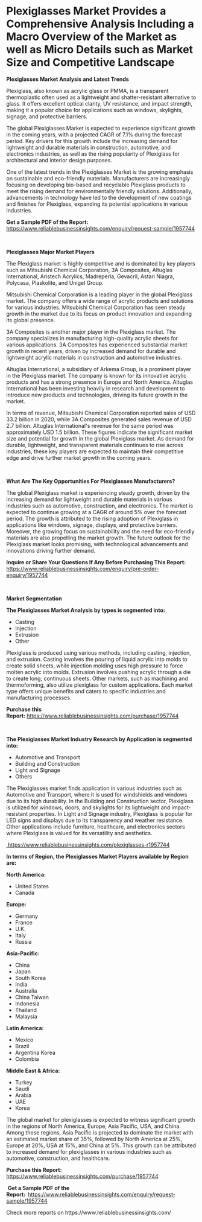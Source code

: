 <p><h1>Plexiglasses Market Provides a Comprehensive Analysis Including a Macro Overview of the Market as well as Micro Details such as Market Size and Competitive Landscape</h1></p><p><strong>Plexiglasses Market Analysis and Latest Trends</strong></p>
<p><p>Plexiglass, also known as acrylic glass or PMMA, is a transparent thermoplastic often used as a lightweight and shatter-resistant alternative to glass. It offers excellent optical clarity, UV resistance, and impact strength, making it a popular choice for applications such as windows, skylights, signage, and protective barriers.</p><p>The global Plexiglasses Market is expected to experience significant growth in the coming years, with a projected CAGR of 7.1% during the forecast period. Key drivers for this growth include the increasing demand for lightweight and durable materials in construction, automotive, and electronics industries, as well as the rising popularity of Plexiglass for architectural and interior design purposes.</p><p>One of the latest trends in the Plexiglasses Market is the growing emphasis on sustainable and eco-friendly materials. Manufacturers are increasingly focusing on developing bio-based and recyclable Plexiglass products to meet the rising demand for environmentally friendly solutions. Additionally, advancements in technology have led to the development of new coatings and finishes for Plexiglass, expanding its potential applications in various industries.</p></p>
<p><strong>Get a Sample PDF of the Report:&nbsp;</strong> <a href="https://www.reliablebusinessinsights.com/enquiry/request-sample/1957744">https://www.reliablebusinessinsights.com/enquiry/request-sample/1957744</a></p>
<p>&nbsp;</p>
<p><strong>Plexiglasses Major Market Players</strong></p>
<p><p>The Plexiglass market is highly competitive and is dominated by key players such as Mitsubishi Chemical Corporation, 3A Composites, Altuglas International, Aristech Acrylics, Madreperla, Gevacril, Astari Niagra, Polycasa, Plaskolite, and Unigel Group.</p><p>Mitsubishi Chemical Corporation is a leading player in the global Plexiglass market. The company offers a wide range of acrylic products and solutions for various industries. Mitsubishi Chemical Corporation has seen steady growth in the market due to its focus on product innovation and expanding its global presence.</p><p>3A Composites is another major player in the Plexiglass market. The company specializes in manufacturing high-quality acrylic sheets for various applications. 3A Composites has experienced substantial market growth in recent years, driven by increased demand for durable and lightweight acrylic materials in construction and automotive industries.</p><p>Altuglas International, a subsidiary of Arkema Group, is a prominent player in the Plexiglass market. The company is known for its innovative acrylic products and has a strong presence in Europe and North America. Altuglas International has been investing heavily in research and development to introduce new products and technologies, driving its future growth in the market.</p><p>In terms of revenue, Mitsubishi Chemical Corporation reported sales of USD 33.2 billion in 2020, while 3A Composites generated sales revenue of USD 2.7 billion. Altuglas International's revenue for the same period was approximately USD 1.5 billion. These figures indicate the significant market size and potential for growth in the global Plexiglass market. As demand for durable, lightweight, and transparent materials continues to rise across industries, these key players are expected to maintain their competitive edge and drive further market growth in the coming years.</p></p>
<p>&nbsp;</p>
<p><strong>What Are The Key Opportunities For Plexiglasses Manufacturers?</strong></p>
<p><p>The global Plexiglass market is experiencing steady growth, driven by the increasing demand for lightweight and durable materials in various industries such as automotive, construction, and electronics. The market is expected to continue growing at a CAGR of around 5% over the forecast period. The growth is attributed to the rising adoption of Plexiglass in applications like windows, signage, displays, and protective barriers. Moreover, the growing focus on sustainability and the need for eco-friendly materials are also propelling the market growth. The future outlook for the Plexiglass market looks promising, with technological advancements and innovations driving further demand.</p></p>
<p><strong>Inquire or Share Your Questions If Any Before Purchasing This Report:</strong> <a href="https://www.reliablebusinessinsights.com/enquiry/pre-order-enquiry/1957744">https://www.reliablebusinessinsights.com/enquiry/pre-order-enquiry/1957744</a></p>
<p>&nbsp;</p>
<p><strong>Market Segmentation</strong></p>
<p><strong>The Plexiglasses Market Analysis by types is segmented into:</strong></p>
<p><ul><li>Casting</li><li>Injection</li><li>Extrusion</li><li>Other</li></ul></p>
<p><p>Plexiglass is produced using various methods, including casting, injection, and extrusion. Casting involves the pouring of liquid acrylic into molds to create solid sheets, while injection molding uses high pressure to force molten acrylic into molds. Extrusion involves pushing acrylic through a die to create long, continuous sheets. Other markets, such as machining and thermoforming, also utilize plexiglass for custom applications. Each market type offers unique benefits and caters to specific industries and manufacturing processes.</p></p>
<p><strong>Purchase this Report:&nbsp;</strong><a href="https://www.reliablebusinessinsights.com/purchase/1957744">https://www.reliablebusinessinsights.com/purchase/1957744</a></p>
<p>&nbsp;</p>
<p><strong>The Plexiglasses Market Industry Research by Application is segmented into:</strong></p>
<p><ul><li>Automotive and Transport</li><li>Building and Construction</li><li>Light and Signage</li><li>Others</li></ul></p>
<p><p>The Plexiglasses market finds application in various industries such as Automotive and Transport, where it is used for windshields and windows due to its high durability. In the Building and Construction sector, Plexiglass is utilized for windows, doors, and skylights for its lightweight and impact-resistant properties. In Light and Signage industry, Plexiglass is popular for LED signs and displays due to its transparency and weather resistance. Other applications include furniture, healthcare, and electronics sectors where Plexiglass is valued for its versatility and aesthetics.</p></p>
<p><a href="https://www.reliablebusinessinsights.com/plexiglasses-r1957744">&nbsp;https://www.reliablebusinessinsights.com/plexiglasses-r1957744</a></p>
<p><strong>In terms of Region, the Plexiglasses Market Players available by Region are:</strong></p>
<p>
    <p> <strong> North America: </strong>
        <ul>
            <li>United States</li>
            <li>Canada</li>
        </ul>
        </p> 
    <p> <strong> Europe: </strong>
        <ul>
            <li>Germany</li>
            <li>France</li>
            <li>U.K.</li>
            <li>Italy</li>
            <li>Russia</li>
        </ul>
        </p> 
    <p> <strong> Asia-Pacific: </strong>
        <ul>
            <li>China</li>
            <li>Japan</li>
            <li>South Korea</li>
            <li>India</li>
            <li>Australia</li>
            <li>China Taiwan</li>
            <li>Indonesia</li>
            <li>Thailand</li>
            <li>Malaysia</li>
        </ul>
        </p> 
    <p> <strong> Latin America: </strong>
        <ul>
            <li>Mexico</li>
            <li>Brazil</li>
            <li>Argentina Korea</li>
            <li>Colombia</li>
        </ul>
        </p> 
    <p> <strong> Middle East & Africa: </strong>
        <ul>
            <li>Turkey</li>
            <li>Saudi</li>
            <li>Arabia</li>
            <li>UAE</li>
            <li>Korea</li>
        </ul>
    </p>
    </p>
<p><p>The global market for plexiglasses is expected to witness significant growth in the regions of North America, Europe, Asia Pacific, USA, and China. Among these regions, Asia Pacific is projected to dominate the market with an estimated market share of 35%, followed by North America at 25%, Europe at 20%, USA at 15%, and China at 5%. This growth can be attributed to increased demand for plexiglasses in various industries such as automotive, construction, and healthcare.</p></p>
<p><strong>Purchase this Report: </strong><a href="https://www.reliablebusinessinsights.com/purchase/1957744">https://www.reliablebusinessinsights.com/purchase/1957744</a></p>
<p>&nbsp;<strong>Get a Sample PDF of the Report:&nbsp;&nbsp;</strong><a href="https://www.reliablebusinessinsights.com/enquiry/request-sample/1957744">https://www.reliablebusinessinsights.com/enquiry/request-sample/1957744</a></p>
<p><strong></strong></p>
<p>Check more reports on https://www.reliablebusinessinsights.com/</p>